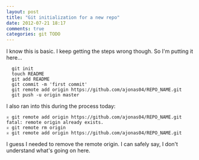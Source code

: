 ```yaml
---
layout: post
title: "Git initialization for a new repo"
date: 2012-07-21 18:17
comments: true
categories: git TODO
---
```


I know this is basic. I keep getting the steps wrong though. So I'm putting it here...

```
  git init
  touch README
  git add README
  git commit -m 'first commit'
  git remote add origin https://github.com/ajonas04/REPO_NAME.git
  git push -u origin master
```

I also ran into this during the process today:
```
♕ git remote add origin https://github.com/ajonas04/REPO_NAME.git
fatal: remote origin already exists.
♕ git remote rm origin
♕ git remote add origin https://github.com/ajonas04/REPO_NAME.git
```
I guess I needed to remove the remote origin. I can safely say, I don't understand what's going on here.


